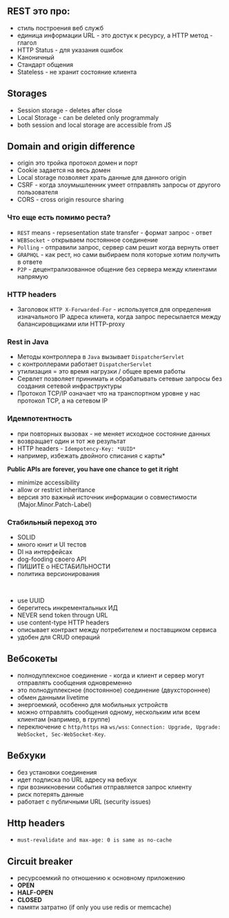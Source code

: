 ## REST это про:
- стиль построения веб служб
- единица информации URL - это достук к ресурсу, а HTTP метод - глагол
- HTTP Status - для указания ошибок
- Каноничный
- Стандарт общения
- Stateless - не хранит состояние клиента

## Storages
- Session storage - deletes after close
- Local Storage - can be deleted only programmaly
- both session and local storage are accessible from JS

## Domain and origin difference
- origin это тройка протокол домен и порт 
- Cookie задается на весь домен
- Local storage позволяет храть данные для данного origin
- CSRF - когда злоумышленник умеет отправлять запросы от другого пользователя
- CORS - cross origin resource sharing

### Что еще есть помимо реста?
- `REST` means - repsesentation state transfer - формат запрос - ответ
- `WEBSocket` - открываем постоянное соединение
- `Polling` - отправили запрос, сервер сам решит когда вернуть ответ
- `GRAPHQL` - как рест, но сами выбираем поля которые хотим получить в ответе
- `P2P` - децентрализованное общение без сервера между клиентами напрямую

### HTTP headers
- Заголовок `HTTP X-Forwarded-For` - используется для определения изначального IP адреса клинета, когда запрос пересылается между балансировщиками или HTTP-proxy


### Rest in Java
- Методы контроллера в `Java` вызывает `DispatcherServlet`
- с контроллерами работает `DispatcherServlet`
- утилизация = это время нагрузки / общее время работы
- Сервлет позволяет принимать и обрабатывать сетевые запросы без создания сетевой инфраструктуры
- Протокол TCP/IP означает что на транспортном уровне у нас протокол TCP, а на сетевом IP 

### Идемпотентность 
- при повторных вызовах - не меняет исходное состояние данных
- возвращает один и тот же результат
- HTTP headers - `Idempotency-Key: *UUID*`
- например, избежать двойного списания с карты*

  
**Public APIs are forever, you have one chance to get it right**
- minimize accessibility
- allow or restrict inheritance
- версия это важный источник информации о совместимости (Major.Minor.Patch-Label)

### Cтабильный переход это
- SOLID
- много юнит и UI тестов
- DI на интерфейсах
- dog-fooding своего API
- ПИШИТЕ о НЕСТАБИЛЬНОСТИ
- политика версионирования

<br>

- use UUID
- берегитесь инкрементальных ИД
- NEVER send token througn URL
- use content-type HTTP headers
- описывает контракт между потребителем и поставщиком сервиса
- удобен для CRUD операций

## Вебсокеты 
- полнодуплексное соединение - когда и клиент и сервер могут отправлять сообщения одновременно
- это полнодуплексное (постоянное) соединение (двухстороннее)
- обмен данными livetime
- энергоемкий, особенно для мобильных устройств
- можно отправлять сообщения одному, нескольким или всем клиентам (например, в группе)
- переключение с `http/https` на `ws/wss`: `Connection: Upgrade, Upgrade: WebSocket, Sec-WebSocket-Key`.

## Вебхуки
- без установки соединения
- идет подписка по URL адресу на вебхук
- при возникновении события отправляется запрос клиенту
- риск потерять данные
- работает с публичными URL (security issues)


## Http headers
- `must-revalidate and max-age: 0 is same as no-cache`


## Circuit breaker
- ресурсоемкий по отношению к основному приложению
- **OPEN**
- **HALF-OPEN**
- **CLOSED**
- памяти затратно (if only you use redis or memcache)
